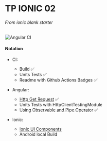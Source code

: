 # TP IONIC 02
###### From _ionic blank starter_
![Angular CI](https://github.com/juu-aix-ynov-campus/tp-ionic-02/workflows/Angular%20CI/badge.svg?branch=master)
#### Notation

- CI:
    - Build :white_check_mark:
    - Units Tests :white_check_mark:
    - Readme with Github Actions Badges :white_check_mark:

- Angular:
    - [Http Get Request](https://angular.io/guide/http) :white_check_mark:
    - Units Tests with HttpClientTestingModule
    - [Using Observable and Pipe Operator](https://www.learnrxjs.io/) :white_check_mark:
    
- Ionic:
    - [Ionic UI Components](https://ionicframework.com/docs/components)
    - Android local Build
